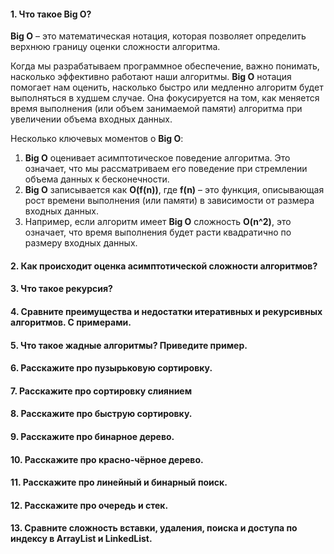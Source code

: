 #### 1. Что такое Big O? 
**Big O** – это математическая нотация, которая позволяет определить верхнюю границу оценки сложности алгоритма.

Когда мы разрабатываем программное обеспечение, важно понимать, насколько эффективно работают наши алгоритмы. **Big O** нотация помогает нам оценить, насколько быстро или медленно алгоритм будет выполняться в худшем случае. Она фокусируется на том, как меняется время выполнения (или объем занимаемой памяти) алгоритма при увеличении объема входных данных.

Несколько ключевых моментов о **Big O**:
1. **Big O** оценивает асимптотическое поведение алгоритма. Это означает, что мы рассматриваем его поведение при стремлении объема данных к бесконечности.
2. **Big O** записывается как **O(f(n))**, где **f(n)** – это функция, описывающая рост времени выполнения (или памяти) в зависимости от размера входных данных.
3. Например, если алгоритм имеет **Big O** сложность **O(n^2)**, это означает, что время выполнения будет расти квадратично по размеру входных данных.

#### 2. Как происходит оценка асимптотической сложности алгоритмов? 


#### 3. Что такое рекурсия? 


#### 4. Сравните преимущества и недостатки итеративных и рекурсивных алгоритмов. С примерами. 


#### 5. Что такое жадные алгоритмы? Приведите пример. 


#### 6. Расскажите про пузырьковую сортировку. 


#### 7. Расскажите про сортировку слиянием 


#### 8. Расскажите про быструю сортировку. 


#### 9. Расскажите про бинарное дерево. 


#### 10. Расскажите про красно-чёрное дерево. 


#### 11. Расскажите про линейный и бинарный поиск. 


#### 12. Расскажите про очередь и стек. 


#### 13. Сравните сложность вставки, удаления, поиска и доступа по индексу в ArrayList и LinkedList.